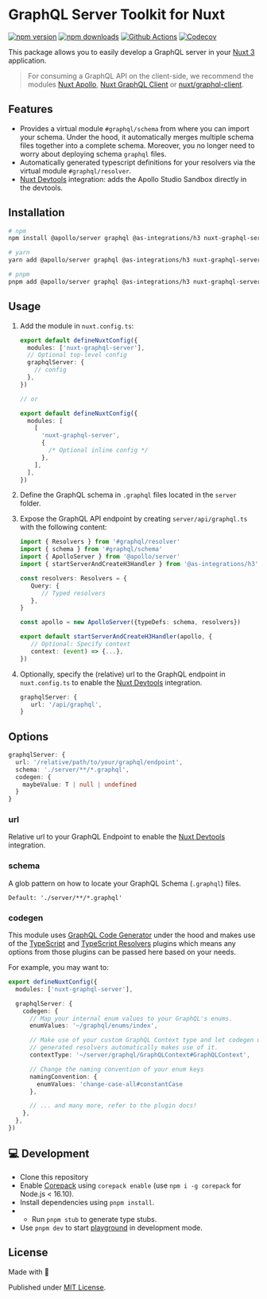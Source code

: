 # GraphQL Server Toolkit for Nuxt

[![npm version][npm-version-src]][npm-version-href]
[![npm downloads][npm-downloads-src]][npm-downloads-href]
[![Github Actions][github-actions-src]][github-actions-href]
[![Codecov][codecov-src]][codecov-href]

This package allows you to easily develop a GraphQL server in your [Nuxt 3](v3.nuxtjs.org) application.

> For consuming a GraphQL API on the client-side, we recommend the modules [Nuxt Apollo](https://apollo.nuxtjs.org/), [Nuxt GraphQL Client](https://nuxt-graphql-client.web.app/) or [nuxt/graphql-client](https://nuxt-graphql-request.vercel.app/).

## Features

- Provides a virtual module `#graphql/schema` from where you can import your schema. Under the hood, it automatically merges multiple schema files together into a complete schema. Moreover, you no longer need to worry about deploying schema `graphql` files.
- Automatically generated typescript definitions for your resolvers via the virtual module `#graphql/resolver`.
- [Nuxt Devtools](https://devtools.nuxtjs.org) integration: adds the Apollo Studio Sandbox directly in the devtools.

## Installation

```sh
# npm
npm install @apollo/server graphql @as-integrations/h3 nuxt-graphql-server

# yarn
yarn add @apollo/server graphql @as-integrations/h3 nuxt-graphql-server

# pnpm
pnpm add @apollo/server graphql @as-integrations/h3 nuxt-graphql-server
```

## Usage

1. Add the module in `nuxt.config.ts`:

   ```ts
   export default defineNuxtConfig({
     modules: ['nuxt-graphql-server'],
     // Optional top-level config
     graphqlServer: {
       // config
     },
   })

   // or

   export default defineNuxtConfig({
     modules: [
       [
         'nuxt-graphql-server',
         {
           /* Optional inline config */
         },
       ],
     ],
   })
   ```

2. Define the GraphQL schema in `.graphql` files located in the `server` folder.
3. Expose the GraphQL API endpoint by creating `server/api/graphql.ts` with the following content:

   ```ts
   import { Resolvers } from '#graphql/resolver'
   import { schema } from '#graphql/schema'
   import { ApolloServer } from '@apollo/server'
   import { startServerAndCreateH3Handler } from '@as-integrations/h3'

   const resolvers: Resolvers = {
      Query: {
         // Typed resolvers
      },
   }

   const apollo = new ApolloServer({typeDefs: schema, resolvers})

   export default startServerAndCreateH3Handler(apollo, {
      // Optional: Specify context
      context: (event) => {...},
   })
   ```

4. Optionally, specify the (relative) url to the GraphQL endpoint in `nuxt.config.ts` to enable the [Nuxt Devtools](https://devtools.nuxtjs.org) integration.

   ```ts
   graphqlServer: {
      url: '/api/graphql',
   }
   ```

## Options

```ts
graphqlServer: {
  url: '/relative/path/to/your/graphql/endpoint',
  schema: './server/**/*.graphql',
  codegen: {
    maybeValue: T | null | undefined
  }
}
```

### url

Relative url to your GraphQL Endpoint to enable the [Nuxt Devtools](https://devtools.nuxtjs.org) integration.

### schema

A glob pattern on how to locate your GraphQL Schema (`.graphql`) files.

`Default: './server/**/*.graphql'`

### codegen

This module uses [GraphQL Code Generator](https://the-guild.dev/graphql/codegen) under the hood and makes use of the [TypeScript](https://the-guild.dev/graphql/codegen/plugins/typescript/typescript) and [TypeScript Resolvers](https://the-guild.dev/graphql/codegen/plugins/typescript/typescript-resolvers) plugins which means any options from those plugins can be passed here based on your needs.

For example, you may want to:

```ts
export defineNuxtConfig({
  modules: ['nuxt-graphql-server'],

  graphqlServer: {
    codegen: {
      // Map your internal enum values to your GraphQL's enums.
      enumValues: '~/graphql/enums/index',

      // Make use of your custom GraphQL Context type and let codegen use it so that the
      // generated resolvers automatically makes use of it.
      contextType: '~/server/graphql/GraphQLContext#GraphQLContext',

      // Change the naming convention of your enum keys
      namingConvention: {
        enumValues: 'change-case-all#constantCase
      },

      // ... and many more, refer to the plugin docs!
    },
  },
})
```

## 💻 Development

- Clone this repository
- Enable [Corepack](https://github.com/nodejs/corepack) using `corepack enable` (use `npm i -g corepack` for Node.js < 16.10).
- Install dependencies using `pnpm install`.
- - Run `pnpm stub` to generate type stubs.
- Use `pnpm dev` to start [playground](./playground) in development mode.

## License

Made with 💛

Published under [MIT License](./LICENSE).

<!-- Badges -->

[npm-version-src]: https://img.shields.io/npm/v/nuxt-graphql-server?style=flat-square
[npm-version-href]: https://www.npmjs.com/package/nuxt-graphql-server
[npm-downloads-src]: https://img.shields.io/npm/dm/nuxt-graphql-server?style=flat-square
[npm-downloads-href]: https://npmjs.com/package/nuxt-graphql-server
[github-actions-src]: https://img.shields.io/github/actions/workflow/status/tobiasdiez/nuxt-graphql-server/ci.yml?branch=main&style=flat-square
[github-actions-href]: https://github.com/tobiasdiez/nuxt-graphql-server/actions?query=workflow%3Aci
[codecov-src]: https://img.shields.io/codecov/c/gh/tobiasdiez/nuxt-graphql-server/main?style=flat-square
[codecov-href]: https://codecov.io/gh/tobiasdiez/nuxt-graphql-server
